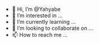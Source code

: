 - 👋 Hi, I’m @Yahyabe
- 👀 I’m interested in ...
- 🌱 I’m currently learning ...
- 💞️ I’m looking to collaborate on ...
- 📫 How to reach me ...

<!---
Yahyabe/Yahyabe is a ✨ special ✨ repository because its `README.md` (this file) appears on your GitHub profile.
You can click the Preview link to take a look at your changes.
--->

